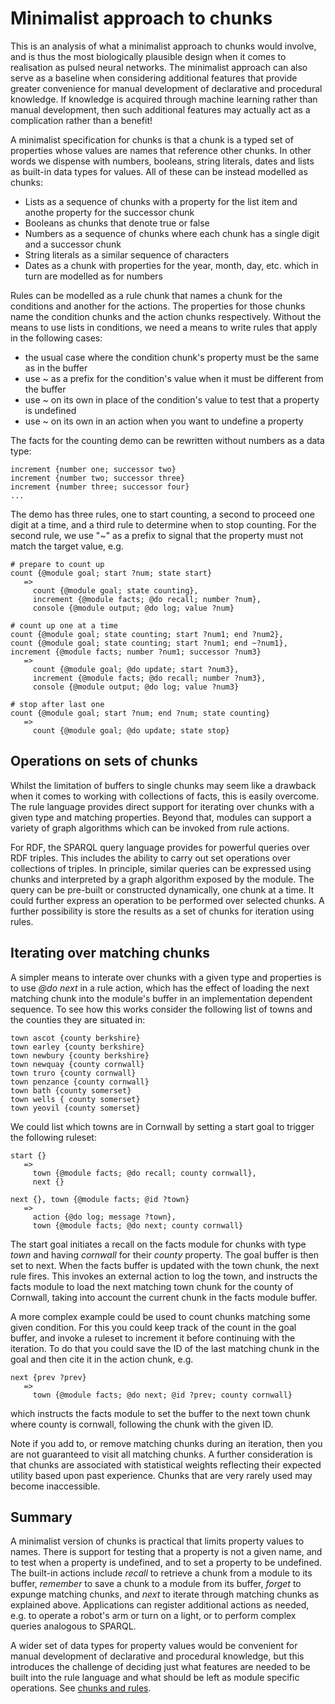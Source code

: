 # Minimalist approach to chunks

This is an analysis of what a minimalist approach to chunks would involve, and is thus the most biologically plausible design when it comes to realisation as pulsed neural networks. The minimalist approach can also serve as a baseline when considering additional features that provide greater convenience for manual development of declarative and procedural knowledge. If knowledge is acquired through machine learning rather than manual development, then such additional features may actually act as a complication rather than a benefit!

A minimalist specification for chunks is that a chunk is a typed set of properties whose values are names that reference other chunks.  In other words we dispense with numbers, booleans, string literals, dates and lists as built-in data types for values.  All of these can be instead modelled as chunks:

* Lists as a sequence of chunks with a property for the list item and anothe property for the successor chunk
* Booleans as chunks that denote true or false
* Numbers as a sequence of chunks where each chunk has a single digit and a successor chunk
* String literals as a similar sequence of characters
* Dates as a chunk with properties for the year, month, day, etc. which in turn are modelled as for numbers

Rules can be modelled as a rule chunk that names a chunk for the conditions and another for the actions. The properties for those chunks name the condition chunks and the action chunks respectively. Without the means to use lists in conditions, we need a means to write rules that apply in the following cases:

* the usual case where the condition chunk's property must be the same as in the buffer
* use ~ as a prefix for the condition's value when it must be different from the buffer
* use ~ on its own in place of the condition's value to test that a property is undefined
* use ~ on its own in an action when you want to undefine a property

The facts for the counting demo can be rewritten without numbers as a data type:

```
increment {number one; successor two}
increment {number two; successor three}
increment {number three; successor four}
...
```

The demo has three rules, one to start counting, a second to proceed one digit at a time, and a third rule to determine when to stop counting. For the second rule, we use "~" as a prefix to signal that the property must not match the target value, e.g.

```
# prepare to count up
count {@module goal; start ?num; state start}
   =>
     count {@module goal; state counting},
     increment {@module facts; @do recall; number ?num},
     console {@module output; @do log; value ?num}

# count up one at a time
count {@module goal; state counting; start ?num1; end ?num2},
count {@module goal; state counting; start ?num1; end ~?num1},
increment {@module facts; number ?num1; successor ?num3}
   =>
     count {@module goal; @do update; start ?num3},
     increment {@module facts; @do recall; number ?num3},
     console {@module output; @do log; value ?num3}

# stop after last one
count {@module goal; start ?num; end ?num; state counting}
   =>
     count {@module goal; @do update; state stop}
```
## Operations on sets of chunks

Whilst the limitation of buffers to single chunks may seem like a drawback when it comes to working with collections of facts, this is easily overcome. The rule language provides direct support for iterating over chunks with a given type and matching properties. Beyond that, modules can support a variety of graph algorithms which can be invoked from rule actions.

For RDF, the SPARQL query language provides for powerful queries over RDF triples. This includes the ability to carry out set operations over collections of triples. In principle, similar queries can be expressed using chunks and interpreted by a graph algorithm exposed by the module. The query can be pre-built or constructed dynamically, one chunk at a time. It could further express an operation to be performed over selected chunks. A further possibility is store the results as a set of chunks for iteration using rules.

## Iterating over matching chunks

A simpler means to interate over chunks with a given type and properties is to use *@do next* in a rule action, which has the effect of loading the next matching chunk into the module's buffer in an implementation dependent sequence. To see how this works consider the following list of towns and the counties they are situated in:

```
town ascot {county berkshire}
town earley {county berkshire}
town newbury {county berkshire}
town newquay {county cornwall}
town truro {county cornwall}
town penzance {county cornwall}
town bath {county somerset}
town wells { county somerset}
town yeovil {county somerset}
```

We could list which towns are in Cornwall by setting a start goal to trigger the following ruleset:

```
start {}
   => 
     town {@module facts; @do recall; county cornwall},
     next {}
     
next {}, town {@module facts; @id ?town} 
   => 
     action {@do log; message ?town},
     town {@module facts; @do next; county cornwall}
```
The start goal initiates a recall on the facts module for chunks with type *town* and having *cornwall* for their *county* property. The goal buffer is then set to next.  When the facts buffer is updated with the town chunk, the next rule fires. This invokes an external action to log the town, and instructs the facts module to load the next matching town chunk for the county of Cornwall, taking into account the current chunk in the facts module buffer.

A more complex example could be used to count chunks matching some given condition. For this you could keep track of the count in the goal buffer, and invoke a ruleset to increment it before continuing with the iteration. To do that you could save the ID of the last matching chunk in the goal and then cite it in the action chunk, e.g.

```
next {prev ?prev}
   =>
     town {@module facts; @do next; @id ?prev; county cornwall}
```
which instructs the facts module to set the buffer to the next town chunk where county is cornwall, following the chunk with the given ID.

Note if you add to, or remove matching chunks during an iteration, then you are not guaranteed to visit all matching chunks.  A further consideration is that chunks are associated with statistical weights reflecting their expected utility based upon past experience. Chunks that are very rarely used may become inaccessible.

## Summary

A minimalist version of chunks is practical that limits property values to names. There is support for testing that a property is not a given name, and to test when a property is undefined, and to set a property to be undefined. The built-in actions include *recall* to retrieve a chunk from a module to its buffer, *remember* to save a chunk to a module from its buffer, *forget* to expunge matching chunks, and *next* to iterate through matching chunks as explained above.  Applications can register additional actions as needed, e.g. to operate a robot's arm or turn on a light, or to perform complex queries analogous to SPARQL.

A wider set of data types for property values would be convenient for manual development of declarative and procedural knowledge, but this introduces the challenge of deciding just what features are needed to be built into the rule language and what should be left as module specific operations. See [chunks and rules](chunks-and-rules.md).
